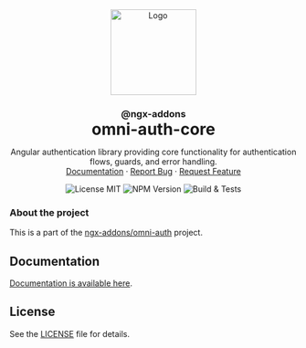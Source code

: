 <div align="center">
  <a href="https://github.com/ngx-addons/omni-auth">
    <img src="https://avatars.githubusercontent.com/u/225275882" alt="Logo" height="150px">
  </a>
<h3 align="center" style="margin-bottom: 0; padding-bottom:0; border-bottom: 0">@ngx-addons</h3>
<h1 align="center" style="margin: 0; border-bottom: 0">omni-auth-core</h1>
  <p align="center">
    Angular authentication library providing core functionality for authentication flows, guards, and error handling.
    <br />
    <a href="https://github.com/ngx-addons/omni-auth">Documentation</a>
    ·
    <a href="https://github.com/ngx-addons/omni-auth/issues/new/choose">Report Bug</a>
    ·
    <a href="https://github.com/ngx-addons/omni-auth/issues/new/choose">Request Feature</a>

![License MIT](https://img.shields.io/npm/l/%40ngx-addons%2Fomni-auth-core)
![NPM Version](https://img.shields.io/npm/v/%40ngx-addons%2Fomni-auth-core)
![Build & Tests](https://img.shields.io/github/actions/workflow/status/ngx-addons/omni-auth/pr-static-analysis.yml?label=Build%20%26%20Tests)

  </p>
</div>

### About the project
This is a part of the [ngx-addons/omni-auth](https://github.com/ngx-addons/omni-auth) project.

## Documentation

[Documentation is available here](https://ngx-addons.github.io/omni-auth/).

## License

See the [LICENSE](LICENSE.md) file for details.
